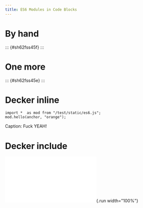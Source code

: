 ```yaml
---
title: ES6 Modules in Code Blocks
---
```


# By hand

::: {#sh62fss45f}
:::

<script type="module">
let anchor = document.getElementById("sh62fss45f");
import *  as mod from "/test/static/es6.js";
mod.hello(anchor, "green");
</script>

# One more

::: {#sh62fss45e}
:::

<script type="module">
let anchor = document.getElementById("sh62fss45e");
import *  as mod from "/test/static/es6.js";
mod.hello(anchor, "red");
</script>

# Decker inline

``` {.javascript .run}
import *  as mod from "/test/static/es6.js";
mod.hello(anchor, "orange");
```

Caption: Fuck YEAH!

# Decker include

![Fuck YEAH!](/test/static/es6-blue.js){.run width="100%"}
